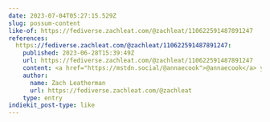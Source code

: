 ```yaml
---
date: 2023-07-04T05:27:15.529Z
slug: possum-content
like-of: https://fediverse.zachleat.com/@zachleat/110622591487891247
references:
  https://fediverse.zachleat.com/@zachleat/110622591487891247:
    published: 2023-06-28T15:39:49Z
    url: https://fediverse.zachleat.com/@zachleat/110622591487891247
    content: <a href="https://mstdn.social/@annaecook">@annaecook</a> you know I’m gonna boost possum content
    author:
      name: Zach Leatherman
      url: https://fediverse.zachleat.com/@zachleat
    type: entry
indiekit_post-type: like
---
```

